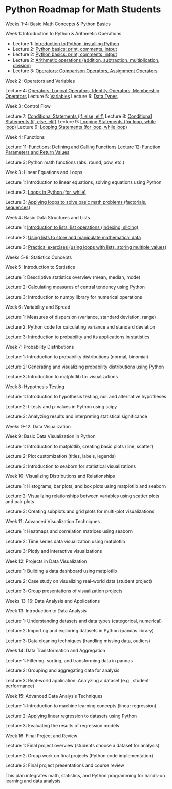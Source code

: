 
# Python Roadmap for Math Students

Weeks 1-4: Basic Math Concepts & Python Basics

Week 1: Introduction to Python & Arithmetic Operations

- Lecture 1: [Introduction to Python, installing Python](docs/basics.md)
- Lecture 2: [Python basics: print, comments, intput](docs/basics.md)
- Lecture 2: [Python basics: print, comments, intput](docs/basics.md)
- Lecture 2: [Arithmetic operations (addition, subtraction, multiplication, division)](docs/operators.md)
- Lecture 3: [Operators: Comparison Operators, Assignment Operators](docs/operators.md)

Week 2: Operators and Variables

Lecture 4: [Operators: Logical Operators, Identity Operators, Membership Operators](docs/operators.md)
Lecture 5: [Variables](docs/variables.md)
Lecture 6: [Data Types](docs/data-types.md)

Week 3: Control Flow

Lecture 7: [Conditional Statements (if, else, elif)](docs/control-flow.md)
Lecture 8: [Conditional Statements (if, else, elif)](docs/control-flow.md)
Lecture 9: [Looping Statements (for loop, while loop)](docs/control-flow.md)
Lecture 9: [Looping Statements (for loop, while loop)](docs/control-flow.md)

Week 4: Functions

Lecture 11: [Functions: Defining and Calling Functions](docs/functions.md)
Lecture 12: [Function Parameters and Return Values](docs/functions.md)

Lecture 3: Python math functions (abs, round, pow, etc.)


Week 3: Linear Equations and Loops

Lecture 1: Introduction to linear equations, solving equations using Python

Lecture 2: [Loops in Python (for, while)](docs/control-flow.md) 

Lecture 3: [Applying loops to solve basic math problems (factorials, sequences)](docs/control-flow.md)


Week 4: Basic Data Structures and Lists

Lecture 1: [Introduction to lists, list operations (indexing, slicing)](docs/dss.md)

Lecture 2: [Using lists to store and manipulate mathematical data](docs/dss.md)

Lecture 3: [Practical exercises (using loops with lists, storing multiple values)](docs/dss.md)


Weeks 5-8: Statistics Concepts

Week 5: Introduction to Statistics

Lecture 1: Descriptive statistics overview (mean, median, mode)

Lecture 2: Calculating measures of central tendency using Python

Lecture 3: Introduction to numpy library for numerical operations


Week 6: Variability and Spread

Lecture 1: Measures of dispersion (variance, standard deviation, range)

Lecture 2: Python code for calculating variance and standard deviation

Lecture 3: Introduction to probability and its applications in statistics


Week 7: Probability Distributions

Lecture 1: Introduction to probability distributions (normal, binomial)

Lecture 2: Generating and visualizing probability distributions using Python

Lecture 3: Introduction to matplotlib for visualizations


Week 8: Hypothesis Testing

Lecture 1: Introduction to hypothesis testing, null and alternative hypotheses

Lecture 2: t-tests and p-values in Python using scipy

Lecture 3: Analyzing results and interpreting statistical significance



Weeks 9-12: Data Visualization

Week 9: Basic Data Visualization in Python

Lecture 1: Introduction to matplotlib, creating basic plots (line, scatter)

Lecture 2: Plot customization (titles, labels, legends)

Lecture 3: Introduction to seaborn for statistical visualizations


Week 10: Visualizing Distributions and Relationships

Lecture 1: Histograms, bar plots, and box plots using matplotlib and seaborn

Lecture 2: Visualizing relationships between variables using scatter plots and pair plots

Lecture 3: Creating subplots and grid plots for multi-plot visualizations


Week 11: Advanced Visualization Techniques

Lecture 1: Heatmaps and correlation matrices using seaborn

Lecture 2: Time series data visualization using matplotlib

Lecture 3: Plotly and interactive visualizations


Week 12: Projects in Data Visualization

Lecture 1: Building a data dashboard using matplotlib

Lecture 2: Case study on visualizing real-world data (student project)

Lecture 3: Group presentations of visualization projects



Weeks 13-16: Data Analysis and Applications

Week 13: Introduction to Data Analysis

Lecture 1: Understanding datasets and data types (categorical, numerical)

Lecture 2: Importing and exploring datasets in Python (pandas library)

Lecture 3: Data cleaning techniques (handling missing data, outliers)


Week 14: Data Transformation and Aggregation

Lecture 1: Filtering, sorting, and transforming data in pandas

Lecture 2: Grouping and aggregating data for analysis

Lecture 3: Real-world application: Analyzing a dataset (e.g., student performance)


Week 15: Advanced Data Analysis Techniques

Lecture 1: Introduction to machine learning concepts (linear regression)

Lecture 2: Applying linear regression to datasets using Python

Lecture 3: Evaluating the results of regression models


Week 16: Final Project and Review

Lecture 1: Final project overview (students choose a dataset for analysis)

Lecture 2: Group work on final projects (Python code implementation)

Lecture 3: Final project presentations and course review



This plan integrates math, statistics, and Python programming for hands-on learning and data analysis.

